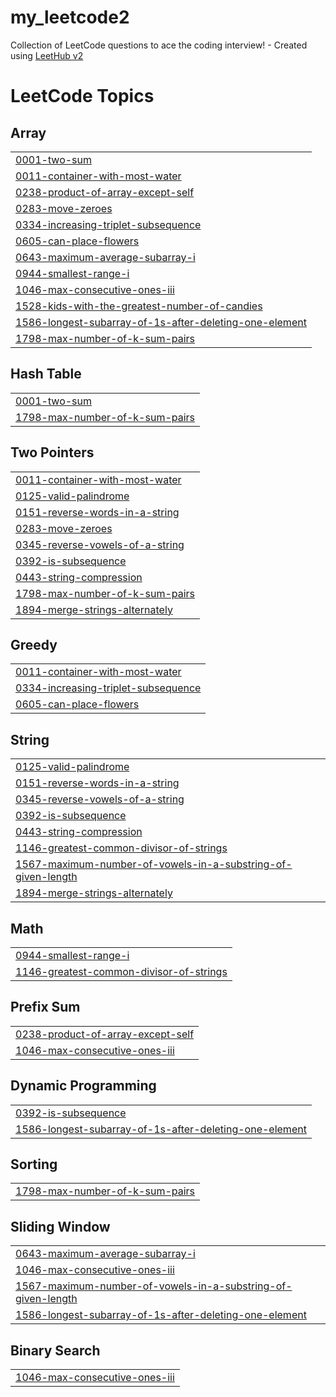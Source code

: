 # my_leetcode2
Collection of LeetCode questions to ace the coding interview! - Created using [LeetHub v2](https://github.com/arunbhardwaj/LeetHub-2.0)

<!---LeetCode Topics Start-->
# LeetCode Topics
## Array
|  |
| ------- |
| [0001-two-sum](https://github.com/pranav-sirnapalli/my_leetcode2/tree/master/0001-two-sum) |
| [0011-container-with-most-water](https://github.com/pranav-sirnapalli/my_leetcode2/tree/master/0011-container-with-most-water) |
| [0238-product-of-array-except-self](https://github.com/pranav-sirnapalli/my_leetcode2/tree/master/0238-product-of-array-except-self) |
| [0283-move-zeroes](https://github.com/pranav-sirnapalli/my_leetcode2/tree/master/0283-move-zeroes) |
| [0334-increasing-triplet-subsequence](https://github.com/pranav-sirnapalli/my_leetcode2/tree/master/0334-increasing-triplet-subsequence) |
| [0605-can-place-flowers](https://github.com/pranav-sirnapalli/my_leetcode2/tree/master/0605-can-place-flowers) |
| [0643-maximum-average-subarray-i](https://github.com/pranav-sirnapalli/my_leetcode2/tree/master/0643-maximum-average-subarray-i) |
| [0944-smallest-range-i](https://github.com/pranav-sirnapalli/my_leetcode2/tree/master/0944-smallest-range-i) |
| [1046-max-consecutive-ones-iii](https://github.com/pranav-sirnapalli/my_leetcode2/tree/master/1046-max-consecutive-ones-iii) |
| [1528-kids-with-the-greatest-number-of-candies](https://github.com/pranav-sirnapalli/my_leetcode2/tree/master/1528-kids-with-the-greatest-number-of-candies) |
| [1586-longest-subarray-of-1s-after-deleting-one-element](https://github.com/pranav-sirnapalli/my_leetcode2/tree/master/1586-longest-subarray-of-1s-after-deleting-one-element) |
| [1798-max-number-of-k-sum-pairs](https://github.com/pranav-sirnapalli/my_leetcode2/tree/master/1798-max-number-of-k-sum-pairs) |
## Hash Table
|  |
| ------- |
| [0001-two-sum](https://github.com/pranav-sirnapalli/my_leetcode2/tree/master/0001-two-sum) |
| [1798-max-number-of-k-sum-pairs](https://github.com/pranav-sirnapalli/my_leetcode2/tree/master/1798-max-number-of-k-sum-pairs) |
## Two Pointers
|  |
| ------- |
| [0011-container-with-most-water](https://github.com/pranav-sirnapalli/my_leetcode2/tree/master/0011-container-with-most-water) |
| [0125-valid-palindrome](https://github.com/pranav-sirnapalli/my_leetcode2/tree/master/0125-valid-palindrome) |
| [0151-reverse-words-in-a-string](https://github.com/pranav-sirnapalli/my_leetcode2/tree/master/0151-reverse-words-in-a-string) |
| [0283-move-zeroes](https://github.com/pranav-sirnapalli/my_leetcode2/tree/master/0283-move-zeroes) |
| [0345-reverse-vowels-of-a-string](https://github.com/pranav-sirnapalli/my_leetcode2/tree/master/0345-reverse-vowels-of-a-string) |
| [0392-is-subsequence](https://github.com/pranav-sirnapalli/my_leetcode2/tree/master/0392-is-subsequence) |
| [0443-string-compression](https://github.com/pranav-sirnapalli/my_leetcode2/tree/master/0443-string-compression) |
| [1798-max-number-of-k-sum-pairs](https://github.com/pranav-sirnapalli/my_leetcode2/tree/master/1798-max-number-of-k-sum-pairs) |
| [1894-merge-strings-alternately](https://github.com/pranav-sirnapalli/my_leetcode2/tree/master/1894-merge-strings-alternately) |
## Greedy
|  |
| ------- |
| [0011-container-with-most-water](https://github.com/pranav-sirnapalli/my_leetcode2/tree/master/0011-container-with-most-water) |
| [0334-increasing-triplet-subsequence](https://github.com/pranav-sirnapalli/my_leetcode2/tree/master/0334-increasing-triplet-subsequence) |
| [0605-can-place-flowers](https://github.com/pranav-sirnapalli/my_leetcode2/tree/master/0605-can-place-flowers) |
## String
|  |
| ------- |
| [0125-valid-palindrome](https://github.com/pranav-sirnapalli/my_leetcode2/tree/master/0125-valid-palindrome) |
| [0151-reverse-words-in-a-string](https://github.com/pranav-sirnapalli/my_leetcode2/tree/master/0151-reverse-words-in-a-string) |
| [0345-reverse-vowels-of-a-string](https://github.com/pranav-sirnapalli/my_leetcode2/tree/master/0345-reverse-vowels-of-a-string) |
| [0392-is-subsequence](https://github.com/pranav-sirnapalli/my_leetcode2/tree/master/0392-is-subsequence) |
| [0443-string-compression](https://github.com/pranav-sirnapalli/my_leetcode2/tree/master/0443-string-compression) |
| [1146-greatest-common-divisor-of-strings](https://github.com/pranav-sirnapalli/my_leetcode2/tree/master/1146-greatest-common-divisor-of-strings) |
| [1567-maximum-number-of-vowels-in-a-substring-of-given-length](https://github.com/pranav-sirnapalli/my_leetcode2/tree/master/1567-maximum-number-of-vowels-in-a-substring-of-given-length) |
| [1894-merge-strings-alternately](https://github.com/pranav-sirnapalli/my_leetcode2/tree/master/1894-merge-strings-alternately) |
## Math
|  |
| ------- |
| [0944-smallest-range-i](https://github.com/pranav-sirnapalli/my_leetcode2/tree/master/0944-smallest-range-i) |
| [1146-greatest-common-divisor-of-strings](https://github.com/pranav-sirnapalli/my_leetcode2/tree/master/1146-greatest-common-divisor-of-strings) |
## Prefix Sum
|  |
| ------- |
| [0238-product-of-array-except-self](https://github.com/pranav-sirnapalli/my_leetcode2/tree/master/0238-product-of-array-except-self) |
| [1046-max-consecutive-ones-iii](https://github.com/pranav-sirnapalli/my_leetcode2/tree/master/1046-max-consecutive-ones-iii) |
## Dynamic Programming
|  |
| ------- |
| [0392-is-subsequence](https://github.com/pranav-sirnapalli/my_leetcode2/tree/master/0392-is-subsequence) |
| [1586-longest-subarray-of-1s-after-deleting-one-element](https://github.com/pranav-sirnapalli/my_leetcode2/tree/master/1586-longest-subarray-of-1s-after-deleting-one-element) |
## Sorting
|  |
| ------- |
| [1798-max-number-of-k-sum-pairs](https://github.com/pranav-sirnapalli/my_leetcode2/tree/master/1798-max-number-of-k-sum-pairs) |
## Sliding Window
|  |
| ------- |
| [0643-maximum-average-subarray-i](https://github.com/pranav-sirnapalli/my_leetcode2/tree/master/0643-maximum-average-subarray-i) |
| [1046-max-consecutive-ones-iii](https://github.com/pranav-sirnapalli/my_leetcode2/tree/master/1046-max-consecutive-ones-iii) |
| [1567-maximum-number-of-vowels-in-a-substring-of-given-length](https://github.com/pranav-sirnapalli/my_leetcode2/tree/master/1567-maximum-number-of-vowels-in-a-substring-of-given-length) |
| [1586-longest-subarray-of-1s-after-deleting-one-element](https://github.com/pranav-sirnapalli/my_leetcode2/tree/master/1586-longest-subarray-of-1s-after-deleting-one-element) |
## Binary Search
|  |
| ------- |
| [1046-max-consecutive-ones-iii](https://github.com/pranav-sirnapalli/my_leetcode2/tree/master/1046-max-consecutive-ones-iii) |
<!---LeetCode Topics End-->
